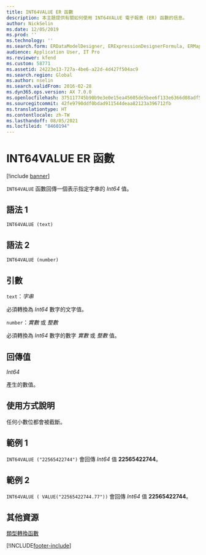 ```yaml
---
title: INT64VALUE ER 函數
description: 本主題提供有關如何使用 INT64VALUE 電子報表 (ER) 函數的信息。
author: NickSelin
ms.date: 12/05/2019
ms.prod: ''
ms.technology: ''
ms.search.form: ERDataModelDesigner, ERExpressionDesignerFormula, ERMappedFormatDesigner, ERModelMappingDesigner
audience: Application User, IT Pro
ms.reviewer: kfend
ms.custom: 58771
ms.assetid: 24223e13-727a-4be6-a22d-4d427f504ac9
ms.search.region: Global
ms.author: nselin
ms.search.validFrom: 2016-02-28
ms.dyn365.ops.version: AX 7.0.0
ms.openlocfilehash: 375117745b90b9e3e0e15ea45605de5bee6f133e6366d08adf5bae98423abd71
ms.sourcegitcommit: 42fe9790ddf0bdad911544deaa82123a396712fb
ms.translationtype: HT
ms.contentlocale: zh-TW
ms.lasthandoff: 08/05/2021
ms.locfileid: "8460194"
---
```

# <a name="int64value-er-function"></a>INT64VALUE ER 函數

[!include [banner](../includes/banner.md)]

`INT64VALUE` 函數回傳一個表示指定字串的 *Int64* 值。

## <a name="syntax-1"></a>語法 1

```vb
INT64VALUE (text)
```

## <a name="syntax-2"></a>語法 2

```vb
INT64VALUE (number)
```

## <a name="arguments"></a>引數

`text`：*字串*

必須轉換為 *Int64* 數字的文字值。

`number`：*實數* 或 *整數*

必須轉換為 *Int64* 數字的數字 *實數* 或 *整數* 值。

## <a name="return-values"></a>回傳值

*Int64*

產生的數值。

## <a name="usage-notes"></a>使用方式說明

任何小數位都會被截斷。

## <a name="example-1"></a>範例 1

`INT64VALUE ("22565422744")` 會回傳 *Int64* 值 **22565422744**。

## <a name="example-2"></a>範例 2

`INT64VALUE ( VALUE("22565422744.77"))` 會回傳 *Int64* 值 **22565422744**。

## <a name="additional-resources"></a>其他資源

[類型轉換函數](er-functions-category-type-conversion.md)


[!INCLUDE[footer-include](../../../includes/footer-banner.md)]